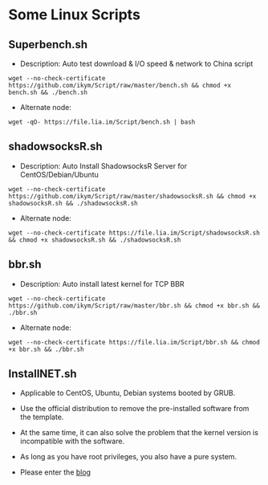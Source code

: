 # Some Linux Scripts

## Superbench.sh
- Description: Auto test download & I/O speed & network to China script

```
wget --no-check-certificate https://github.com/ikym/Script/raw/master/bench.sh && chmod +x bench.sh && ./bench.sh
```

- Alternate node:

```
wget -qO- https://file.lia.im/Script/bench.sh | bash
```

## shadowsocksR.sh
- Description: Auto Install ShadowsocksR Server for CentOS/Debian/Ubuntu

```
wget --no-check-certificate https://github.com/ikym/Script/raw/master/shadowsocksR.sh && chmod +x shadowsocksR.sh && ./shadowsocksR.sh
```

- Alternate node:

```
wget --no-check-certificate https://file.lia.im/Script/shadowsocksR.sh && chmod +x shadowsocksR.sh && ./shadowsocksR.sh
```

## bbr.sh
- Description: Auto install latest kernel for TCP BBR

```
wget --no-check-certificate https://github.com/ikym/Script/raw/master/bbr.sh && chmod +x bbr.sh && ./bbr.sh
```

- Alternate node:

```
wget --no-check-certificate https://file.lia.im/Script/bbr.sh && chmod +x bbr.sh && ./bbr.sh
```

## InstallNET.sh

 - Applicable to CentOS, Ubuntu, Debian systems booted by GRUB.
 - Use the official distribution to remove the pre-installed software from the template.
 - At the same time, it can also solve the problem that the kernel version is incompatible with the software.
 - As long as you have root privileges, you also have a pure system.
 
 - Please enter the [blog](https://www.mlio.net)
